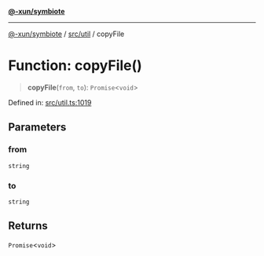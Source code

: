 [**@-xun/symbiote**](../../../README.md)

***

[@-xun/symbiote](../../../README.md) / [src/util](../README.md) / copyFile

# Function: copyFile()

> **copyFile**(`from`, `to`): `Promise`\<`void`\>

Defined in: [src/util.ts:1019](https://github.com/Xunnamius/symbiote/blob/dddfc44396c55ebfc704f8d576edac2868fe28cc/src/util.ts#L1019)

## Parameters

### from

`string`

### to

`string`

## Returns

`Promise`\<`void`\>
